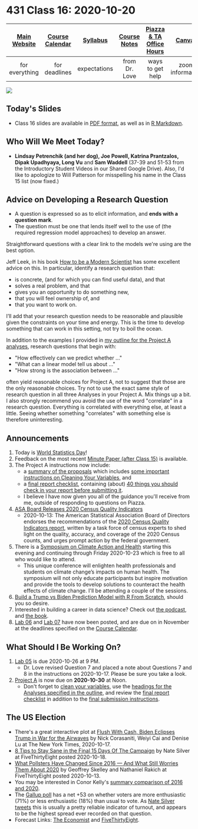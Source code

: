 # 431 Class 16: 2020-10-20

[Main Website](https://thomaselove.github.io/431/) | [Course Calendar](https://thomaselove.github.io/431/calendar.html) | [Syllabus](https://thomaselove.github.io/431-2020-syllabus/) | [Course Notes](https://thomaselove.github.io/431-notes/) | [Piazza & TA Office Hours](https://thomaselove.github.io/431/contact.html) | [Canvas](https://canvas.case.edu) | [Data and Code](https://thomaselove.github.io/431/data_index.html)
:-----------: | :--------------: | :----------: | :---------: | :-------------: | :-----------: | :------------:
for everything | for deadlines | expectations | from Dr. Love | ways to get help | zoom information | for downloads

![](https://github.com/THOMASELOVE/431-2020/blob/master/classes/class16/images/rq.png)

## Today's Slides

- Class 16 slides are available in [PDF format](https://github.com/THOMASELOVE/431-2020/blob/master/classes/class16/431_class-16-slides_2020.pdf), as well as in [R Markdown](https://github.com/THOMASELOVE/431-2020/blob/master/classes/class16/431_class-16-slides_2020.Rmd).

## Who Will We Meet Today?

- **Lindsay Petrenchik (and her dog), Joe Powell, Katrina Prantzalos, Dipak Upadhyaya, Long Vu** and **Sam Waddell** (37-39 and 51-53 from the Introductory Student Videos in our Shared Google Drive). Also, I'd like to apologize to Will Patterson for misspelling his name in the Class 15 list (now fixed.)

## Advice on Developing a Research Question

- A question is expressed so as to elicit information, and **ends with a question mark**. 
- The question must be one that lends itself well to the use of (the required regression model approaches) to develop an answer.

Straightforward questions with a clear link to the models we're using are the best option.

Jeff Leek, in his book [How to be a Modern Scientist](https://leanpub.com/modernscientist) has some excellent advice on this. In particular, identify a research question that:

- is concrete, (and for which you can find useful data), and that
- solves a real problem, and that
- gives you an opportunity to do something new,
- that you will feel ownership of, and
- that you want to work on.

I’ll add that your research question needs to be reasonable and plausible given the constraints on your time and energy. This is the time to develop something that can work in this setting, not try to boil the ocean. 

In addition to the examples I provided in [my outline for the Project A analyses](https://thomaselove.github.io/431-2020-projectA/examples.html), research questions that begin with:

- "How effectively can we predict whether ..."
- "What can a linear model tell us about ..."
- "How strong is the association between ..."

often yield reasonable choices for Project A, not to suggest that those are the only reasonable choices. Try not to use the exact same style of research question in all three Analyses in your Project A. Mix things up a bit. I also strongly recommend you avoid the use of the word "correlate" in a research question. Everything is correlated with everything else, at least a little. Seeing whether something "correlates" with something else is therefore uninteresting.

## Announcements

1. Today is [World Statistics Day](https://worldstatisticsday.org/)!
2. Feedback on the most recent [Minute Paper (after Class 15)](https://github.com/THOMASELOVE/431-2020/blob/master/minutepapers/README.md) is available.
3. The Project A instructions now include:
    - a [summary of the proposals](https://thomaselove.github.io/431-2020-projectA/prop_summary.html) which includes [some important instructions on Cleaning Your Variables](https://thomaselove.github.io/431-2020-projectA/prop_summary.html), and 
    - a [final report checklist](https://thomaselove.github.io/431-2020-projectA/check_final.html), containing (about) [40 things you should check in your report before submitting it](https://thomaselove.github.io/431-2020-projectA/check_final.html). 
    - I believe I have now given you all of the guidance you'll receive from me, outside of responding to questions on Piazza. 
4. [ASA Board Releases 2020 Census Quality Indicators](https://www.amstat.org/ASA/News/ASA-Board-Releases-2020-Census-Quality-Indicators.aspx)
    - 2020-10-13: The American Statistical Association Board of Directors endorses the recommendations of the [2020 Census Quality Indicators report](https://www.amstat.org/asa/files/pdfs/POL-2020CensusQualityIndicators.pdf), written by a task force of census experts to shed light on the quality, accuracy, and coverage of the 2020 Census counts, and urges prompt action by the federal government.
5. There is a [Symposium on Climate Action and Health](https://theoec.salsalabs.org/occaclimateandhealther2020/index.html) starting this evening and continuing through Friday 2020-10-23 which is free to all who would like to attend.
    - This unique conference will enlighten health professionals and students on climate change’s impacts on human health. The symposium will not only educate participants but inspire motivation and provide the tools to develop solutions to counteract the health effects of climate change. I'll be attending a couple of the sessions.
6. [Build a Trump vs Biden Prediction Model with R From Scratch](https://medium.com/swlh/build-a-trump-vs-biden-prediction-model-with-r-from-scratch-fa66aee9f5c2), should you so desire.
7. Interested in building a career in data science? Check out [the podcast](https://podcast.bestbook.cool/), and [the book](https://www.manning.com/books/build-a-career-in-data-science?a_aid=buildcareer&a_bid=76784b6a).
8. [Lab 06](https://github.com/THOMASELOVE/431-2020/blob/master/labs/lab06/lab06.md) and [Lab 07](https://github.com/THOMASELOVE/431-2020/blob/master/labs/lab07/lab07.md) have now been posted, and are due on in November at the deadlines specified on the [Course Calendar](https://thomaselove.github.io/431/calendar.html).

## What Should I Be Working On?

1. [Lab 05](https://github.com/THOMASELOVE/431-2020/blob/master/labs/lab05/lab05.md) is due 2020-10-26 at 9 PM.
    - Dr. Love revised Question 7 and placed a note about Questions 7 and 8 in the instructions on 2020-10-17. Please be sure you take a look.
2. [Project A](https://thomaselove.github.io/431-2020-projectA/) is now due on **2020-10-30** at Noon.
    - Don't forget to [clean your variables](https://thomaselove.github.io/431-2020-projectA/prop_summary.html), use the [headings for the Analyses specified in the outline](https://thomaselove.github.io/431-2020-projectA/examples.html), and review the [final report checklist](https://thomaselove.github.io/431-2020-projectA/check_final.html) in addition to the [final submission instructions](https://thomaselove.github.io/431-2020-projectA/final.html).

## The US Election

- There's a great interactive plot at [Flush With Cash, Biden Eclipses Trump in War for the Airwaves](https://www.nytimes.com/interactive/2020/10/17/us/politics/trump-biden-campaign-ad-spending.html) by Nick Corasaniti, Weiyi Cai and Denise Lu at The New York Times, 2020-10-17.
- [8 Tips to Stay Sane in the Final 15 Days Of The Campaign](https://fivethirtyeight.com/features/8-tips-to-stay-sane-in-the-final-15-days-of-the-campaign/) by Nate Silver at FiveThirtyEight posted 2020-10-18.
- [What Pollsters Have Changed Since 2016 — And What Still Worries Them About 2020](https://fivethirtyeight.com/features/what-pollsters-have-changed-since-2016-and-what-still-worries-them-about-2020/) by Geoffrey Skelley and Nathaniel Rakich at FiveThirtyEight posted 2020-10-13.
- You may be interested in Conor Kelly's [summary comparison of 2016 and 2020](https://public.tableau.com/profile/ckelly2528#!/vizhome/PollingAverages/MAIN).
- The [Gallup poll](https://news.gallup.com/poll/321599/voter-turnout-appears-steady-enthusiasm-running-high.aspx) has a net +53 on whether voters are more enthusiastic (71%) or less enthusiastic (18%) than usual to vote. As [Nate Silver tweets](https://twitter.com/natesilver538/status/1316195240605343745?s=11) this is usually a pretty reliable indicator of turnout, and appears to be the highest spread ever recorded on that question.
- Forecast Links: [The Economist](https://projects.economist.com/us-2020-forecast/president) and [FiveThirtyEight](https://projects.fivethirtyeight.com/2020-election-forecast/).

